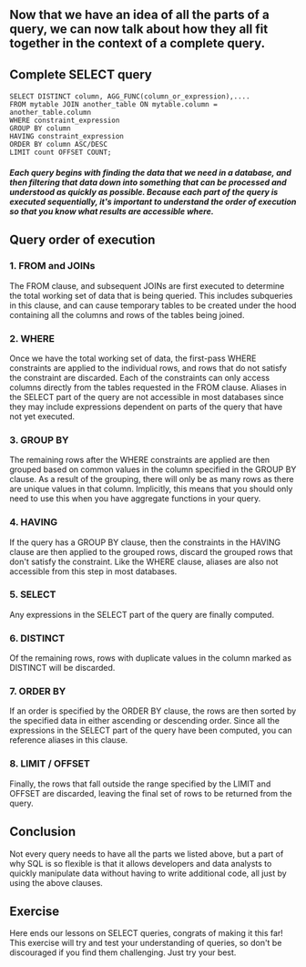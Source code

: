 ## Now that we have an idea of all the parts of a query, we can now talk about how they all fit together in the context of a complete query.

## Complete SELECT query

#### 
```
SELECT DISTINCT column, AGG_FUNC(column_or_expression),.... 
FROM mytable JOIN another_table ON mytable.column = another_table.column 
WHERE constraint_expression 
GROUP BY column 
HAVING constraint_expression 
ORDER BY column ASC/DESC 
LIMIT count OFFSET COUNT;
```

##### Each query begins with finding the data that we need in a database, and then filtering that data down into something that can be processed and understood as quickly as possible. Because each part of the query is executed sequentially, it's important to understand the order of execution so that you know what results are accessible where.

## Query order of execution

### 1. FROM and JOINs
   The FROM clause, and subsequent JOINs are first executed to determine the total working set of data that is being queried. This includes subqueries in this clause, and can cause temporary tables to be created under the hood containing all the columns and rows of the tables being joined.

### 2. WHERE
   Once we have the total working set of data, the first-pass WHERE constraints are applied to the individual rows, and rows that do not satisfy the constraint are discarded. Each of the constraints can only access columns directly from the tables requested in the FROM clause. Aliases in the SELECT part of the query are not accessible in most databases since they may include expressions dependent on parts of the query that have not yet executed.

### 3. GROUP BY
   The remaining rows after the WHERE constraints are applied are then grouped based on common values in the column specified in the GROUP BY clause. As a result of the grouping, there will only be as many rows as there are unique values in that column. Implicitly, this means that you should only need to use this when you have aggregate functions in your query.

### 4. HAVING
   If the query has a GROUP BY clause, then the constraints in the HAVING clause are then applied to the grouped rows, discard the grouped rows that don't satisfy the constraint. Like the WHERE clause, aliases are also not accessible from this step in most databases.

### 5. SELECT
   Any expressions in the SELECT part of the query are finally computed.

### 6. DISTINCT
   Of the remaining rows, rows with duplicate values in the column marked as DISTINCT will be discarded.

### 7. ORDER BY
   If an order is specified by the ORDER BY clause, the rows are then sorted by the specified data in either ascending or descending order. Since all the expressions in the SELECT part of the query have been computed, you can reference aliases in this clause.

### 8. LIMIT / OFFSET
   Finally, the rows that fall outside the range specified by the LIMIT and OFFSET are discarded, leaving the final set of rows to be returned from the query.

## Conclusion
Not every query needs to have all the parts we listed above, but a part of why SQL is so flexible is that it allows developers and data analysts to quickly manipulate data without having to write additional code, all just by using the above clauses.

## Exercise
Here ends our lessons on SELECT queries, congrats of making it this far! This exercise will try and test your understanding of queries, so don't be discouraged if you find them challenging. Just try your best.